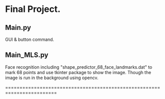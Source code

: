 # Final Project.
## Main.py
GUI & button command.

## Main_MLS.py
Face recognition including "shape_predictor_68_face_landmarks.dat" to mark 68 points and use tkinter package to show the image. 
Though the image is run in the background using opencv. 


========================================================================
